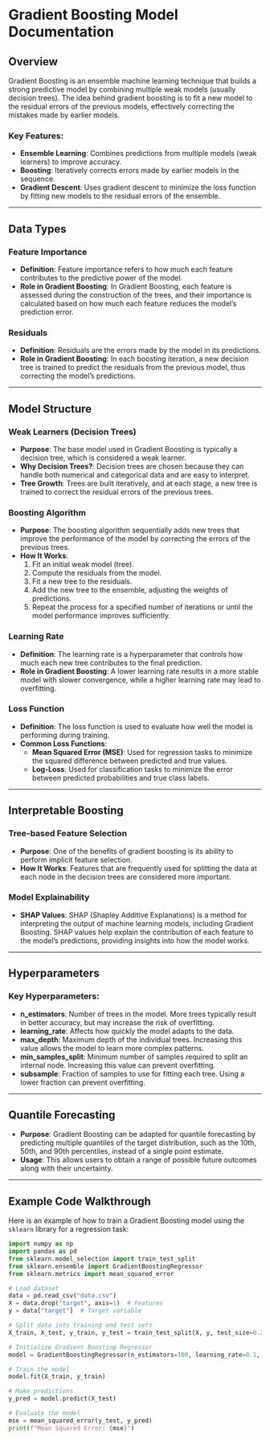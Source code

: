# Gradient Boosting Model Documentation

## Overview
Gradient Boosting is an ensemble machine learning technique that builds a strong predictive model by combining multiple weak models (usually decision trees). The idea behind gradient boosting is to fit a new model to the residual errors of the previous models, effectively correcting the mistakes made by earlier models.

### Key Features:
- **Ensemble Learning**: Combines predictions from multiple models (weak learners) to improve accuracy.
- **Boosting**: Iteratively corrects errors made by earlier models in the sequence.
- **Gradient Descent**: Uses gradient descent to minimize the loss function by fitting new models to the residual errors of the ensemble.

---

## Data Types

### Feature Importance
- **Definition**: Feature importance refers to how much each feature contributes to the predictive power of the model.
- **Role in Gradient Boosting**: In Gradient Boosting, each feature is assessed during the construction of the trees, and their importance is calculated based on how much each feature reduces the model’s prediction error.

### Residuals
- **Definition**: Residuals are the errors made by the model in its predictions.
- **Role in Gradient Boosting**: In each boosting iteration, a new decision tree is trained to predict the residuals from the previous model, thus correcting the model’s predictions.

---

## Model Structure

### Weak Learners (Decision Trees)
- **Purpose**: The base model used in Gradient Boosting is typically a decision tree, which is considered a weak learner.
- **Why Decision Trees?**: Decision trees are chosen because they can handle both numerical and categorical data and are easy to interpret.
- **Tree Growth**: Trees are built iteratively, and at each stage, a new tree is trained to correct the residual errors of the previous trees.

### Boosting Algorithm
- **Purpose**: The boosting algorithm sequentially adds new trees that improve the performance of the model by correcting the errors of the previous trees.
- **How It Works**: 
    1. Fit an initial weak model (tree).
    2. Compute the residuals from the model.
    3. Fit a new tree to the residuals.
    4. Add the new tree to the ensemble, adjusting the weights of predictions.
    5. Repeat the process for a specified number of iterations or until the model performance improves sufficiently.

### Learning Rate
- **Definition**: The learning rate is a hyperparameter that controls how much each new tree contributes to the final prediction.
- **Role in Gradient Boosting**: A lower learning rate results in a more stable model with slower convergence, while a higher learning rate may lead to overfitting.

### Loss Function
- **Definition**: The loss function is used to evaluate how well the model is performing during training.
- **Common Loss Functions**:
  - **Mean Squared Error (MSE)**: Used for regression tasks to minimize the squared difference between predicted and true values.
  - **Log-Loss**: Used for classification tasks to minimize the error between predicted probabilities and true class labels.

---

## Interpretable Boosting

### Tree-based Feature Selection
- **Purpose**: One of the benefits of gradient boosting is its ability to perform implicit feature selection.
- **How It Works**: Features that are frequently used for splitting the data at each node in the decision trees are considered more important.

### Model Explainability
- **SHAP Values**: SHAP (Shapley Additive Explanations) is a method for interpreting the output of machine learning models, including Gradient Boosting. SHAP values help explain the contribution of each feature to the model’s predictions, providing insights into how the model works.
  
---

## Hyperparameters

### Key Hyperparameters:
- **n_estimators**: Number of trees in the model. More trees typically result in better accuracy, but may increase the risk of overfitting.
- **learning_rate**: Affects how quickly the model adapts to the data.
- **max_depth**: Maximum depth of the individual trees. Increasing this value allows the model to learn more complex patterns.
- **min_samples_split**: Minimum number of samples required to split an internal node. Increasing this value can prevent overfitting.
- **subsample**: Fraction of samples to use for fitting each tree. Using a lower fraction can prevent overfitting.

---

## Quantile Forecasting

- **Purpose**: Gradient Boosting can be adapted for quantile forecasting by predicting multiple quantiles of the target distribution, such as the 10th, 50th, and 90th percentiles, instead of a single point estimate.
- **Usage**: This allows users to obtain a range of possible future outcomes along with their uncertainty.

---

## Example Code Walkthrough

Here is an example of how to train a Gradient Boosting model using the `sklearn` library for a regression task:

```python
import numpy as np
import pandas as pd
from sklearn.model_selection import train_test_split
from sklearn.ensemble import GradientBoostingRegressor
from sklearn.metrics import mean_squared_error

# Load dataset
data = pd.read_csv("data.csv")
X = data.drop("target", axis=1)  # Features
y = data["target"]  # Target variable

# Split data into training and test sets
X_train, X_test, y_train, y_test = train_test_split(X, y, test_size=0.2, random_state=42)

# Initialize Gradient Boosting Regressor
model = GradientBoostingRegressor(n_estimators=100, learning_rate=0.1, max_depth=3)

# Train the model
model.fit(X_train, y_train)

# Make predictions
y_pred = model.predict(X_test)

# Evaluate the model
mse = mean_squared_error(y_test, y_pred)
print(f"Mean Squared Error: {mse}")
